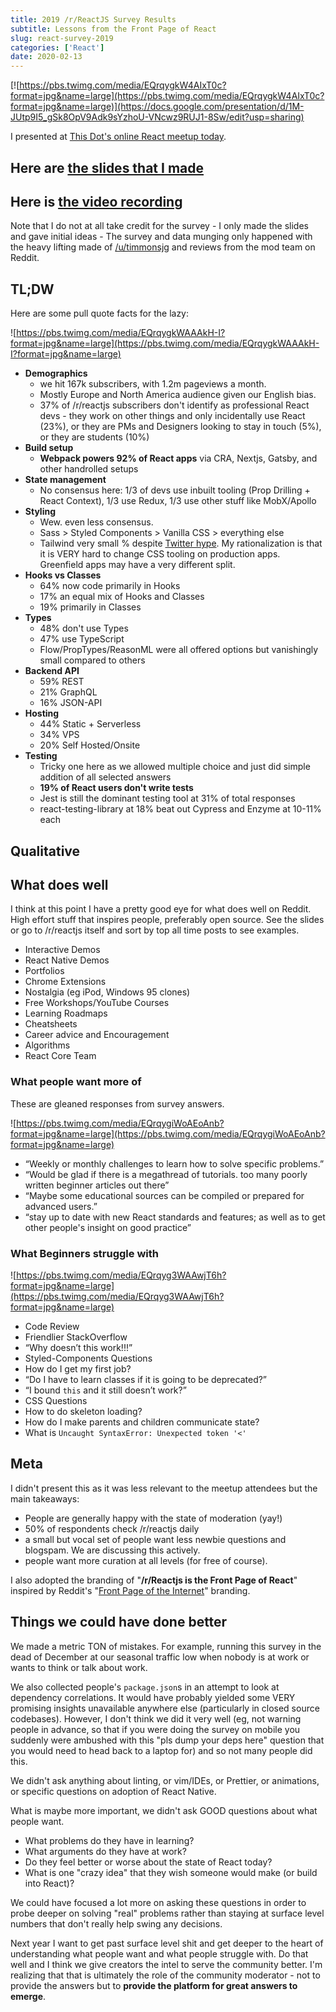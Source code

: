 ```yaml
---
title: 2019 /r/ReactJS Survey Results
subtitle: Lessons from the Front Page of React
slug: react-survey-2019
categories: ['React']
date: 2020-02-13
---
```


[![https://pbs.twimg.com/media/EQrqygkW4AIxT0c?format=jpg&name=large](https://pbs.twimg.com/media/EQrqygkW4AIxT0c?format=jpg&name=large)](https://docs.google.com/presentation/d/1M-JUtp9I5_gSk8OpV9Adk9sYzhoU-VNcwz9RUJ1-8Sw/edit?usp=sharing)

I presented at [This Dot's online React meetup today](https://twitter.com/ThisDotLabs/status/1228049999537360897?s=20). 

## Here are [the slides that I made](https://docs.google.com/presentation/d/1M-JUtp9I5_gSk8OpV9Adk9sYzhoU-VNcwz9RUJ1-8Sw/edit#slide=id.p) 

## Here is [the video recording](https://www.swyx.io/speaking/react-survey-2019/)

Note that I do not at all take credit for the survey - I only made the slides and gave initial ideas - The survey and data munging only happened with the heavy lifting made of [/u/timmonsjg](http://reddit.com/u/timmonsjg) and reviews from the mod team on Reddit.

## TL;DW

Here are some pull quote facts for the lazy:

![https://pbs.twimg.com/media/EQrqygkWAAAkH-I?format=jpg&name=large](https://pbs.twimg.com/media/EQrqygkWAAAkH-I?format=jpg&name=large)

- **Demographics**
  - we hit 167k subscribers, with 1.2m pageviews a month. 
  - Mostly Europe and North America audience given our English bias. 
  - 37% of /r/reactjs subscribers don't identify as professional React devs - they work on other things and only incidentally use React (23%), or they are PMs and Designers looking to stay in touch (5%), or they are students (10%)
- **Build setup**
  - **Webpack powers 92% of React apps** via CRA, Nextjs, Gatsby, and other handrolled setups
- **State management**
  - No consensus here: 1/3 of devs use inbuilt tooling (Prop Drilling + React Context), 1/3 use Redux, 1/3 use other stuff like MobX/Apollo
- **Styling**
  - Wew. even less consensus.
  - Sass > Styled Components > Vanilla CSS > everything else
  - Tailwind very small % despite [Twitter hype](https://twitter.com/lesliecdubs/status/1227816837800484864?s=20). My rationalization is that it is VERY hard to change CSS tooling on production apps. Greenfield apps may have a very different split.
- **Hooks vs Classes**
  - 64% now code primarily in Hooks
  - 17% an equal mix of Hooks and Classes
  - 19% primarily in Classes
- **Types**
  - 48% don't use Types
  - 47% use TypeScript
  - Flow/PropTypes/ReasonML were all offered options but vanishingly small compared to others
- **Backend API**
  - 59% REST
  - 21% GraphQL
  - 16% JSON-API
- **Hosting**
  - 44% Static + Serverless
  - 34% VPS
  - 20% Self Hosted/Onsite
- **Testing**
  - Tricky one here as we allowed multiple choice and just did simple addition of all selected answers
  - **19% of React users don't write tests**
  - Jest is still the dominant testing tool at 31% of total responses
  - react-testing-library at 18% beat out Cypress and Enzyme at 10-11% each

## Qualitative

## What does well

I think at this point I have a pretty good eye for what does well on Reddit. High effort stuff that inspires people, preferably open source. See the slides or go to /r/reactjs itself and sort by top all time posts to see examples.

  - Interactive Demos
  - React Native Demos
  - Portfolios
  - Chrome Extensions
  - Nostalgia (eg iPod, Windows 95 clones)
  - Free Workshops/YouTube Courses
  - Learning Roadmaps
  - Cheatsheets
  - Career advice and Encouragement
  - Algorithms
  - React Core Team

### What people want more of

These are gleaned responses from survey answers.

![https://pbs.twimg.com/media/EQrqygiWoAEoAnb?format=jpg&name=large](https://pbs.twimg.com/media/EQrqygiWoAEoAnb?format=jpg&name=large)

  - “Weekly or monthly challenges to learn how to solve specific problems.”
  - “Would be glad if there is a megathread of tutorials. too many poorly written beginner articles out there”
  - “Maybe some educational sources can be compiled or prepared for advanced users.”
  - “stay up to date with new React standards and features; as well as to get other people's insight on good practice”

### What Beginners struggle with

![https://pbs.twimg.com/media/EQrqyg3WAAwjT6h?format=jpg&name=large](https://pbs.twimg.com/media/EQrqyg3WAAwjT6h?format=jpg&name=large)  

  - Code Review
  - Friendlier StackOverflow
  - “Why doesn’t this work!!!”
  - Styled-Components Questions
  - How do I get my first job?
  - “Do I have to learn classes if it is going to be deprecated?”
  - “I bound `this` and it still doesn’t work?”
  - CSS Questions
  - How to do skeleton loading?
  - How do I make parents and children communicate state?
  - What is `Uncaught SyntaxError: Unexpected token '<'`


## Meta

I didn't present this as it was less relevant to the meetup attendees but the main takeaways:

- People are generally happy with the state of moderation (yay!)
- 50% of respondents check /r/reactjs daily
- a small but vocal set of people want less newbie questions and blogspam. We are discussing this actively.
- people want more curation at all levels (for free of course).

I also adopted the branding of "**/r/Reactjs is the Front Page of React**" inspired by Reddit's "[Front Page of the Internet](https://www.quora.com/How-and-why-is-Reddit-known-as-the-front-page-of-the-internet)" branding.

## Things we could have done better

We made a metric TON of mistakes. For example, running this survey in the dead of December at our seasonal traffic low when nobody is at work or wants to think or talk about work.

We also collected people's `package.json`s in an attempt to look at dependency correlations. It would have probably yielded some VERY promising insights unavailable anywhere else (particularly in closed source codebases). However, I don't think we did it very well (eg, not warning people in advance, so that if you were doing the survey on mobile you suddenly were ambushed with this "pls dump your deps here" question that you would need to head back to a laptop for) and so not many people did this.

We didn't ask anything about linting, or vim/IDEs, or Prettier, or animations, or specific questions on adoption of React Native.

What is maybe more important, we didn't ask GOOD questions about what people want.    
- What problems do they have in learning? 
- What arguments do they have at work? 
- Do they feel better or worse about the state of React today?
- What is one "crazy idea" that they wish someone would make (or build into React)?

We could have focused a lot more on asking these questions in order to probe deeper on solving "real" problems rather than staying at surface level numbers that don't really help swing any decisions.

Next year I want to get past surface level shit and get deeper to the heart of understanding what people want and what people struggle with. Do that well and I think we give creators the intel to serve the community better. I'm realizing that that is ultimately the role of the community moderator - not to provide the answers but to **provide the platform for great answers to emerge**.